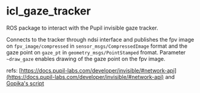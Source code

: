 # icl_gaze_tracker
ROS package to interact with the Pupil invisible gaze tracker. 

Connects to the tracker through ndsi interface and publishes the fpv image on `fpv_image/compressed` in `sensor_msgs/CompressedImage` format and the gaze point on `gaze_pt` in `geometry_msgs/PointStamped` fromat.
Parameter `~draw_gaze` enables drawing of the gaze point on the fpv image.

refs: [https://docs.pupil-labs.com/developer/invisible/#network-api](https://docs.pupil-labs.com/developer/invisible/#network-api) and [Gopika's script](https://github.com/intuitivecomputing/demo_data_processing/blob/master/scripts/gaze_data_pub.py)

